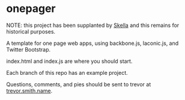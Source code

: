 onepager
========

NOTE: this project has been supplanted by [Skella](https://github.com/podipo/skella/) and this remains for historical purposes.

A template for one page web apps, using backbone.js, laconic.js, and Twitter Bootstrap.

index.html and index.js are where you should start.

Each branch of this repo has an example project.

Questions, comments, and pies should be sent to trevor at [trevor.smith.name](http://trevor.smith.name/).
